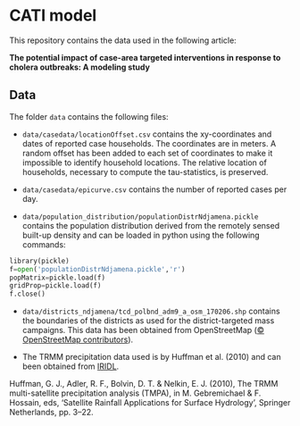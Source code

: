 # CATI model

This repository contains the data used in the following article:

__The potential impact of case-area targeted interventions in response to cholera outbreaks: A modeling study__

## Data

The folder `data` contains the following files:

- `data/casedata/locationOffset.csv` contains the xy-coordinates and dates of reported case households. The coordinates are in meters. A random offset has been added to each set of coordinates to make it impossible to identify household locations. The relative location of households, necessary to compute the tau-statistics, is preserved.

- `data/casedata/epicurve.csv` contains the number of reported cases per day.

- `data/population_distribution/populationDistrNdjamena.pickle` contains the population distribution derived from the remotely sensed built-up density and can be loaded in python using the following commands:

```python
library(pickle)
f=open('populationDistrNdjamena.pickle','r')
popMatrix=pickle.load(f)
gridProp=pickle.load(f)
f.close()
```

- `data/districts_ndjamena/tcd_polbnd_adm9_a_osm_170206.shp` contains the boundaries of the districts as used for the district-targeted mass campaigns. This data has been obtained from OpenStreetMap ([© OpenStreetMap contributors](https://www.openstreetmap.org/copyright)).

- The TRMM precipitation data used is by Huffman et al. (2010) and can been obtained from [IRIDL].

[IRIDL]: http://iridl.ldeo.columbia.edu/SOURCES/.NASA/.GES-DAAC/.TRMM_L3/.TRMM_3B42/.v7/.daily/.precipitation/X/15.0/15.25/RANGEEDGES/Y/12/12.25/RANGEEDGES/T/(01%20Apr%202011)(01%20May%202012)RANGEEDGES/

Huffman, G. J., Adler, R. F., Bolvin, D. T. & Nelkin, E. J. (2010), The TRMM
multi-satellite precipitation analysis (TMPA), in M. Gebremichael & F. Hossain,
eds, ‘Satellite Rainfall Applications for Surface Hydrology’, Springer Netherlands,
pp. 3–22.
